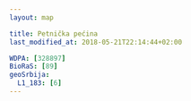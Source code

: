 ```yaml
---
layout: map

title: Petnička pećina
last_modified_at: 2018-05-21T22:14:44+02:00

WDPA: [328897]
BioRaS: [89]
geoSrbija:
  L1_183: [6]
---
```

